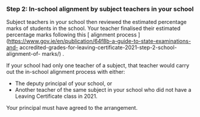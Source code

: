 ###  **Step 2:** In-school alignment by subject teachers in your school

Subject teachers in your school then reviewed the estimated percentage marks
of students in the school. Your teacher finalised their estimated percentage
marks following this [ alignment process
](https://www.gov.ie/en/publication/64f8b-a-guide-to-state-examinations-and-
accredited-grades-for-leaving-certificate-2021-step-2-school-alignment-of-
marks/) .

If your school had only one teacher of a subject, that teacher would carry out
the in-school alignment process with either:

  * The deputy principal of your school, or 
  * Another teacher of the same subject in your school who did not have a Leaving Certificate class in 2021. 

Your principal must have agreed to the arrangement.

